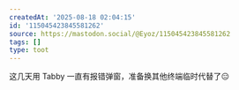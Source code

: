 ```yaml
---
createdAt: '2025-08-18 02:04:15'
id: '115045423845581262'
source: https://mastodon.social/@Eyoz/115045423845581262
tags: []
type: toot
---
```


这几天用 Tabby 一直有报错弹窗，准备换其他终端临时代替了😑